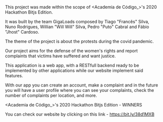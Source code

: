 This project was made within the scope of <Academia de Código_>'s 2020 Hackathon Bitjs Edition.

It was built by the team GigaLoads composed by Tiago "Francês" Silva, Nuno Rodrigues, Willian "Will Will" Silva, Pedro "Puto" Cabral and Fábio "Jhost" Cardoso.

The theme of the project is about the protests during the covid pandemic.

Our project aims for the defense of the women's rights and report complaints that victims have suffered and want justice.

This application is a web app, with a RESTfull backend ready to be implemented by other applications while our website implement said features.

With our app you can create an account, make a complaint and in the future you will have a user profile where you can see your complaints, check the number of complaints per location, and more.

<Academia de Código_>'s 2020 Hackathon Bitjs Edition - WINNERS

You can check our website by clicking on this link - https://bit.ly/38d1MXB

